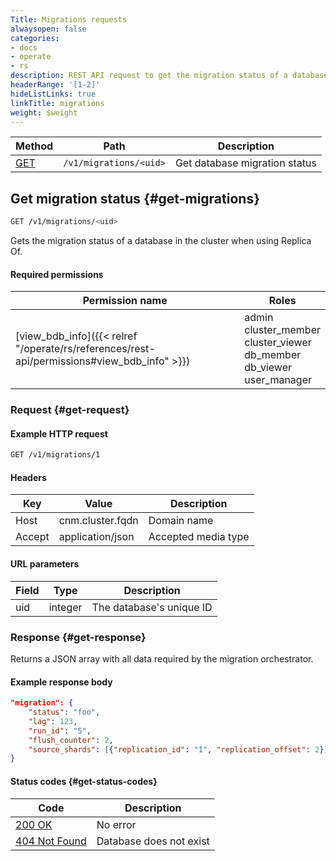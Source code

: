 ```yaml
---
Title: Migrations requests
alwaysopen: false
categories:
- docs
- operate
- rs
description: REST API request to get the migration status of a database in the cluster when using Replica Of.
headerRange: '[1-2]'
hideListLinks: true
linkTitle: migrations
weight: $weight
---
```


| Method | Path | Description |
|--------|------|-------------|
| [GET](#get-migrations) | `/v1/migrations/<uid>` | Get database migration status |

## Get migration status {#get-migrations}

```sh
GET /v1/migrations/<uid>
```

Gets the migration status of a database in the cluster when using Replica Of.

#### Required permissions

| Permission name | Roles |
|-----------------|-------|
| [view_bdb_info]({{< relref "/operate/rs/references/rest-api/permissions#view_bdb_info" >}}) | admin<br />cluster_member<br />cluster_viewer<br />db_member<br />db_viewer<br />user_manager |

### Request {#get-request}

#### Example HTTP request

```sh
GET /v1/migrations/1
```

#### Headers

| Key | Value | Description |
|-----|-------|-------------|
| Host | cnm.cluster.fqdn | Domain name |
| Accept | application/json | Accepted media type |

#### URL parameters

| Field | Type | Description |
|-------|------|-------------|
| uid | integer | The database's unique ID |

### Response {#get-response}

Returns a JSON array with all data required by the migration orchestrator.

#### Example response body

```json
"migration": {
    "status": "foo",
    "lag": 123,
    "run_id": "5",
    "flush_counter": 2,
    "source_shards": [{"replication_id": "1", "replication_offset": 2}]
}
```

#### Status codes {#get-status-codes}

| Code | Description |
|------|-------------|
| [200 OK](https://www.rfc-editor.org/rfc/rfc9110.html#name-200-ok) | No error |
| [404 Not Found](https://www.rfc-editor.org/rfc/rfc9110.html#name-404-not-found) | Database does not exist |
